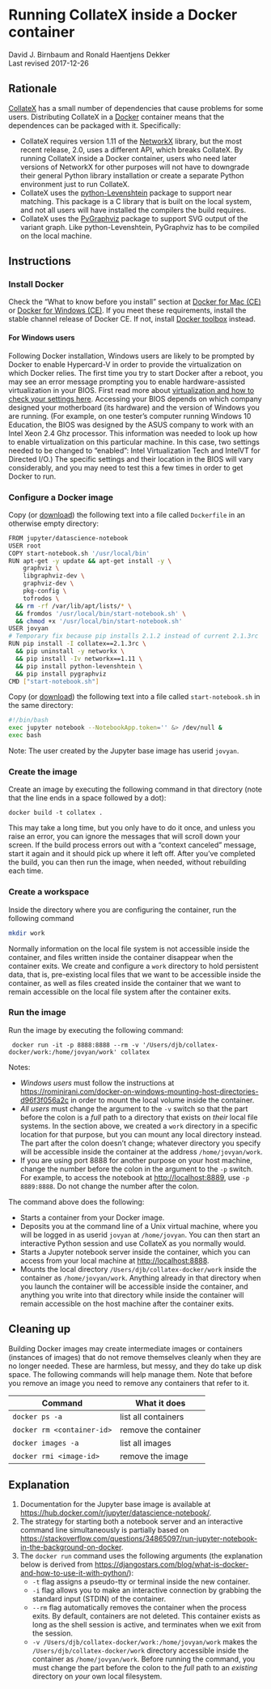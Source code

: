 # Running CollateX inside a Docker container

David J. Birnbaum and Ronald Haentjens Dekker  
Last revised 2017-12-26

## Rationale

[CollateX](https://pypi.python.org/pypi/collatex) has a small number of dependencies that cause problems for some users. Distributing CollateX in a [Docker](https://www.docker.com/) container means that the dependences can be packaged with it. Specifically:

* CollateX requires version 1.11 of the [NetworkX](https://pypi.python.org/pypi/networkx) library, but the most recent release, 2.0, uses a different API, which breaks CollateX. By running CollateX inside a Docker container, users who need later versions of NetworkX for other purposes will not have to downgrade their general Python library installation or create a separate Python environment just to run CollateX.
* CollateX uses the [python-Levenshtein](https://pypi.python.org/pypi/python-Levenshtein) package to support near matching. This package is a C library that is built on the local system, and not all users will have installed the compilers the build requires.
* CollateX uses the [PyGraphviz](https://pypi.python.org/pypi/pygraphviz) package to support SVG output of the variant graph. Like python-Levenshtein, PyGraphviz has to be compiled on the local machine. 

## Instructions

### Install Docker

Check the “What to know before you install” section at [Docker for Mac (CE)](https://docs.docker.com/docker-for-mac/install/) or [Docker for Windows (CE)](https://docs.docker.com/docker-for-windows/install/). If you meet these requirements, install the stable channel release of Docker CE. If not, install [Docker toolbox](https://docs.docker.com/toolbox/overview/) instead.

#### For Windows users
Following Docker installation, Windows users are likely to be prompted by Docker to enable Hypercard-V in order to provide the virtualization on which Docker relies. The first time you try to start Docker after a reboot, you may see an error message prompting you to enable hardware-assisted virtualization in your BIOS. First read more about [virtualization and how to check your settings here](https://docs.docker.com/docker-for-windows/troubleshoot/#virtualization-must-be-enabled). Accessing your BIOS depends on which company designed your motherboard (its hardware) and the version of Windows you are running. (For example, on one tester’s computer running Windows 10 Education, the BIOS was designed by the ASUS company to work with an Intel Xeon 2.4 Ghz processor. This information was needed to look up how to enable virtualization on this particular machine. In this case, two settings needed to be changed to “enabled”: Intel Virtualization Tech and IntelVT for Directed I/O.) The specific settings and their location in the BIOS will vary considerably, and you may need to test this a few times in order to get Docker to run.

### Configure a Docker image

Copy (or [download](Dockerfile)) the following text into a file called `Dockerfile` in an otherwise empty directory:

```bash
FROM jupyter/datascience-notebook
USER root
COPY start-notebook.sh '/usr/local/bin'
RUN apt-get -y update && apt-get install -y \
    graphviz \
    libgraphviz-dev \
    graphviz-dev \
    pkg-config \
    tofrodos \
  && rm -rf /var/lib/apt/lists/* \
  && fromdos '/usr/local/bin/start-notebook.sh' \
  && chmod +x '/usr/local/bin/start-notebook.sh'
USER jovyan
# Temporary fix because pip installs 2.1.2 instead of current 2.1.3rc
RUN pip install -I collatex==2.1.3rc \
  && pip uninstall -y networkx \
  && pip install -Iv networkx==1.11 \
  && pip install python-levenshtein \
  && pip install pygraphviz
CMD ["start-notebook.sh"]
```

Copy (or [download](start-notebook.sh)) the following text into a file called `start-notebook.sh` in the same directory:

```bash
#!/bin/bash
exec jupyter notebook --NotebookApp.token='' &> /dev/null &
exec bash
```

Note: The user created by the Jupyter base image has userid `jovyan`.

### Create the image

Create an image by executing the following command in that directory (note that the line ends in a space followed by a dot):

```
docker build -t collatex .
```

This may take a long time, but you only have to do it once, and unless you raise an error, you can ignore the messages that will scroll down your screen. If the build process errors out with a “context canceled” message, start it again and it should pick up where it left off. After you’ve completed the build, you can then run the image, when needed, without rebuilding each time.

### Create a workspace

Inside the directory where you are configuring the container, run the following command

```bash
mkdir work
```

Normally information on the local file system is not accessible inside the container, and files written inside the container disappear when the container exits. We create and configure a `work` directory to hold persistent data, that is, pre-existing local files that we want to be accessible inside the container, as well as files created inside the container that we want to remain accessible on the local file system after the container exits.

### Run the image

Run the image by executing the following command:

```
 docker run -it -p 8888:8888 --rm -v '/Users/djb/collatex-docker/work:/home/jovyan/work' collatex
```

Notes:

* *Windows users* must follow the instructions at <https://rominirani.com/docker-on-windows-mounting-host-directories-d96f3f056a2c> in order to mount the local volume inside the container.
* *All users* must change the argument to the `-v` switch so that the part before the colon is a *full* path to a directory that exists on *their* local file systems. In the section above, we created a `work` directory in a specific location for that purpose, but you can mount any local directory instead. The part after the colon doesn’t change; whatever directory you specify will be accessible inside the container at the address `/home/jovyan/work`.
* If you are using port 8888 for another purpose on your host machine, change the number before the colon in the argument to the `-p` switch. For example, to access the notebook at <http://localhost:8889>, use `-p 8889:8888`. Do not change the number after the colon.

The command above does the following:

* Starts a container from your Docker image.
* Deposits you at the command line of a Unix virtual machine, where you will be logged in as userid `jovyan` at `/home/jovyan`. You can then start an interactive Python session and use CollateX as you normally would.
* Starts a Jupyter notebook server inside the container, which you can access from your local machine at <http://localhost:8888>.
* Mounts the local directory `/Users/djb/collatex-docker/work` inside the container as `/home/jovyan/work`. Anything already in that directory when you launch the container will be accessible inside the container, and anything you write into that directory while inside the container will remain accessible on the host machine after the container exits.

## Cleaning up

Building Docker images may create intermediate images or containers (instances of images) that do not remove themselves cleanly when they are no longer needed. These are harmless, but messy, and they do take up disk space. The following commands will help manage them. Note that before you remove an image you need to remove any containers that refer to it.

Command | What it does 
---- | ----
`docker ps -a` | list all containers 
`docker rm <container-id>` | remove the container
`docker images -a` | list all images
`docker rmi <image-id>` | remove the image

## Explanation

1. Documentation for the Jupyter base image is available at <https://hub.docker.com/r/jupyter/datascience-notebook/>.
1. The strategy for starting both a notebook server and an interactive command line simultaneously is partially based on <https://stackoverflow.com/questions/34865097/run-jupyter-notebook-in-the-background-on-docker>.
1. The `docker run` command uses the following arguments (the explanation below is derived from <https://djangostars.com/blog/what-is-docker-and-how-to-use-it-with-python/>):
	* `-t` flag assigns a pseudo-tty or terminal inside the new container.
	* `-i` flag allows you to make an interactive connection by grabbing the standard input (STDIN) of the container.
	* `--rm` flag automatically removes the container when the process exits. By default, containers are not deleted. This container exists as long as the shell session is active, and terminates when we exit from the session.
	* `-v /Users/djb/collatex-docker/work:/home/jovyan/work` makes the `/Users/djb/collatex-docker/work` directory accessible inside the container as `/home/jovyan/work`. Before running the command, you must change the part before the colon to the *full* path to an *existing* directory on *your* own local filesystem.

